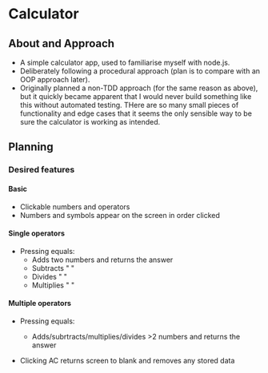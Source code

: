 # Calculator

## About and Approach
- A simple calculator app, used to familiarise myself with node.js.
- Deliberately following a procedural  approach (plan is to compare with an OOP approach later).
- Originally planned a non-TDD approach (for the same reason as above), but it quickly became apparent that I would never build something like this without automated testing. THere are so many small pieces of functionality and edge cases that it seems the only sensible way to be sure the calculator is working as intended.

## Planning

### Desired features
#### Basic
- Clickable numbers and operators
- Numbers and symbols appear on the screen in order clicked

#### Single operators
- Pressing equals:
  - Adds two numbers and returns the answer
  - Subtracts " "
  - Divides " "
  - Multiplies " "

#### Multiple operators
- Pressing equals:
  - Adds/subrtracts/multiplies/divides >2 numbers and returns the answer


- Clicking AC returns screen to blank and removes any stored data
